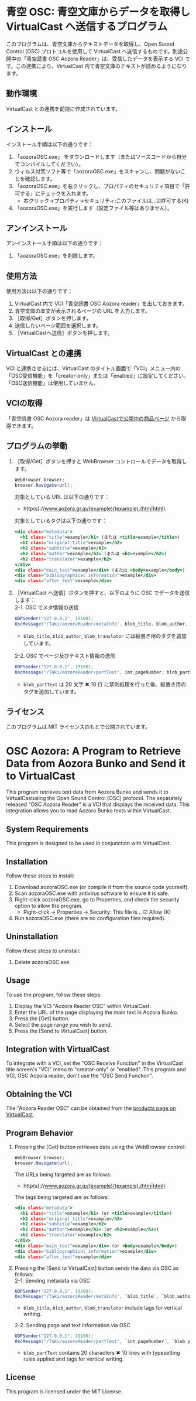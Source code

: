 # 青空 OSC: 青空文庫からデータを取得し VirtualCast へ送信するプログラム
このプログラムは、青空文庫からテキストデータを取得し、Open Sound Control (OSC) プロトコルを使用して VirtualCast へ送信するものです。別途公開中の「青空読書 OSC Aozora Reader」は、受信したデータを表示する VCI です。この連携により、VirtualCast 内で青空文庫のテキストが読めるようになります。  

## 動作環境
VirtualCast との連携を前提に作成されています。  

## インストール
インストール手順は以下の通りです：  
1. 「aozoraOSC.exe」 をダウンロードします（またはソースコードから自分でコンパイルしてください）。  
2. ウィルス対策ソフト等で「aozoraOSC.exe」をスキャンし、問題がないことを確認します。  
3. 「aozoraOSC.exe」を右クリックし、プロパティのセキュリティ項目で「許可する」にチェックを入れます。  
   - 右クリック→プロパティ→セキュリティ:このファイルは…☑許可する(K)  
4. 「aozoraOSC.exe」を実行します（設定ファイル等はありません）。  

## アンインストール
アンインストール手順は以下の通りです：  
1. 「aozoraOSC.exe」を削除します。   

## 使用方法
使用方法は以下の通りです：  
1. VirtualCast 内で VCI「青空読書 OSC Aozora reader」を出しておきます。  
2. 青空文庫の本文が表示されるページの URL を入力します。  
3. ［取得/Get］ボタンを押します。  
4. 送信したいページ範囲を選択します。  
5. ［VirtualCastへ送信］ボタンを押します。

## VirtualCast との連携
VCI と連携させるには、VirtualCast のタイトル画面で「VCI」メニュー内の「OSC受信機能」を「creator-only」または「enabled」に設定してください。「OSC送信機能」は使用していません。  

## VCIの取得
「青空読書 OSC Aozora reader」は [VirtualCastで公開中の商品ページ](https://virtualcast.jp/users/100215#products) から取得できます。

## プログラムの挙動
1. ［取得/Get］ボタンを押すと WebBrowser コントロールでデータを取得します。  

   ```C#:Form1.cs
   WebBrowser browser;  
   browser.Navigate(url);  
   ```

   対象としている URL は以下の通りです：  
   - http(s)://www.aozora.gr.jp/(example)/(example).(htm|html)  
   
   対象としているタグは以下の通りです：  
   ```html:example.html
   <div class="metadata">  
     <h1 class="title">example</h1> (または <title>example</title>)  
     <h2 class="original_title">example</h2>  
     <h2 class="subtitle">example</h2>  
     <h2 class="author">example</h2> (または <h2>example</h2>)  
     <h2 class="translator">example</h2>  
   </div>  
   <div class="main_text">example</div> (または <body>example</body>)  
   <div class="bibliographical_information">example</div>  
   <div class="after_text">example</div>  
   ```

2. ［VirtualCast へ送信］ボタンを押すと、以下のように OSC でデータを送信します：  
   2-1. OSC でメタ情報の送信  

   ```C#:Form1.cs
   UDPSender("127.0.0.1", 19100);  
   OscMessage("/Taki/aozoraReader/metaInfo", blob_title, blob_author, blob_translator, int_pages, blob_version);  
   ```
   - `blob_title`, `blob_author`, `blob_translator` には縦書き用のタグを追加しています。  

   2-2. OSC でページ及びテキスト情報の送信  

   ```C#:Form1.cs
   UDPSender("127.0.0.1", 19100);  
   OscMessage("/Taki/aozoraReader/partText", int_pageNumber, blob_partText);  
   ```
   - `blob_partText` は 20 文字 ✖ 10 行 に禁則処理を行った後、縦書き用のタグを追加しています。  

## ライセンス
このプログラムは MIT ライセンスのもとで公開されています。 

# OSC Aozora: A Program to Retrieve Data from Aozora Bunko and Send it to VirtualCast
This program retrieves text data from Aozora Bunko and sends it to VirtualCastusing the Open Sound Control (OSC) protocol. The separately released "OSC Aozora Reader" is a VCI that displays the received data. This integration allows you to read Aozora Bunko texts within VirtualCast.  

## System Requirements
This program is designed to be used in conjunction with VirtualCast.  

## Installation
Follow these steps to install:  
1. Download aozoraOSC.exe (or compile it from the source code yourself).  
2. Scan aozoraOSC.exe with antivirus software to ensure it is safe.  
3. Right-click aozoraOSC.exe, go to Properties, and check the security option to allow the program.  
   - Right-click → Properties → Security: This file is… ☑ Allow (K)  
4. Run aozoraOSC.exe (there are no configuration files required).  

## Uninstallation
Follow these steps to uninstall:  
1. Delete aozoraOSC.exe.   

## Usage
To use the program, follow these steps:  
1. Display the VCI "Aozora Reader OSC" within VirtualCast.  
2. Enter the URL of the page displaying the main text in Aozora Bunko.
3. Press the [Get] button.  
4. Select the page range you wish to send.  
5. Press the [Send to VirtualCast] button.  

## Integration with VirtualCast
To integrate with a VCI, set the "OSC Receive Function" in the VirtualCast title screen's "VCI" menu to "creator-only" or "enabled". This program and VCI, OSC Aozora reader, don't use the "OSC Send Function".  

## Obtaining the VCI
The "Aozora Reader OSC" can be obtained from the [products page on VirtualCast](https://virtualcast.jp/users/100215#products).  

## Program Behavior
1. Pressing the [Get] button retrieves data using the WebBrowser control:  

   ```C#:Form1.cs
   WebBrowser browser;  
   browser.Navigate(url);  
   ```

   The URLs being targeted are as follows:  
   - http(s)://www.aozora.gr.jp/(example)/(example).(htm|html)  
   
   The tags being targeted are as follows:  
   ```html:example.html
   <div class="metadata">  
     <h1 class="title">example</h1> (or <title>example</title>)  
     <h2 class="original_title">example</h2>  
     <h2 class="subtitle">example</h2>  
     <h2 class="author">example</h2> (or <h2>example</h2>)  
     <h2 class="translator">example</h2>  
   </div>  
   <div class="main_text">example</div> (or <body>example</body>)  
   <div class="bibliographical_information">example</div>  
   <div class="after_text">example</div>  
   ```

2. Pressing the [Send to VirtualCast] button sends the data via OSC as follows:  
   2-1. Sending metadata via OSC  

   ```C#:Form1.cs
   UDPSender("127.0.0.1", 19100);  
   OscMessage("/Taki/aozoraReader/metaInfo", `blob_title`, `blob_author`, `blob_translator`, `int_pages`, `blob_version`);  
   ```  

    - `blob_title`, `blob_author`, `blob_translator` include tags for vertical writing.  

   2-2. Sending page and text information via OSC  

   ```C#:Form1.cs
   UDPSender("127.0.0.1", 19100);  
   OscMessage("/Taki/aozoraReader/partText", `int_pageNumber`, `blob_partText`);  
   ```

    - `blob_partText` contains 20 characters ✖ 10 lines with typesetting rules applied and tags for vertical writing.  

## License
This program is licensed under the MIT License.  
